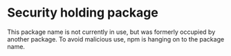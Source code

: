 # Security holding package

This package name is not currently in use, but was formerly occupied
by another package. To avoid malicious use, npm is hanging on to the
package name. 
